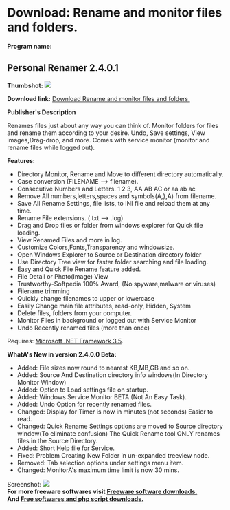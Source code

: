 # Download: Rename and monitor files and folders.

**Program name:**

## Personal Renamer 2.4.0.1

  
**Thumbshot:** ![](http://www.freewarefiles.com/screenshot/prsnlrnmr2_md.jpg)   
  
**Download link:** [Download Rename and monitor files and folders.](http://freesoftwares.boysofts.com/Personal-Renamer_program_62424.html)  
  


**Publisher's Description**  
  


Renames files just about any way you can think of. Monitor folders for files and rename them according to your desire. Undo, Save settings, View images,Drag-drop, and more. Comes with service monitor (monitor and rename files while logged out). 

**Features:**

  * Directory Monitor, Rename and Move to different directory automatically. 
  * Case conversion (FILENAME --> filename). 
  * Consecutive Numbers and Letters. 1 2 3, AA AB AC or aa ab ac 
  * Remove All numbers,letters,spaces and symbols(A,},A) from filename. 
  * Save All Rename Settings, file lists, to INI file and reload them at any time. 
  * Rename File extensions. (.txt --> .log) 
  * Drag and Drop files or folder from windows explorer for Quick file loading. 
  * View Renamed Files and more in log. 
  * Customize Colors,Fonts,Transparency and windowsize. 
  * Open Windows Explorer to Source or Destination directory folder 
  * Use Directory Tree view for faster folder searching and file loading. 
  * Easy and Quick File Rename feature added. 
  * File Detail or Photo(Image) View 
  * Trustworthy-Softpedia 100% Award, (No spyware,malware or viruses) 
  * Filename trimming 
  * Quickly change filenames to upper or lowercase 
  * Easily Change main file attributes, read-only, Hidden, System 
  * Delete files, folders from your computer. 
  * Monitor Files in background or logged out with Service Monitor 
  * Undo Recently renamed files (more than once) 

Requires: [Microsoft .NET Framework 3.5](http://www.freewarefiles.com/Microsoft-NET-Framework-3_program_31320.html). 

**WhatA's New in version 2.4.0.0 Beta:**

  * Added: File sizes now round to nearest KB,MB,GB and so on. 
  * Added: Source And Destination directory info windows(In Directory Monitor Window) 
  * Added: Option to Load settings file on startup. 
  * Added: Windows Service Monitor BETA (Not An Easy Task). 
  * Added: Undo Option for recently renamed files. 
  * Changed: Display for Timer is now in minutes (not seconds) Easier to read. 
  * Changed: Quick Rename Settings options are moved to Source directory window(To eliminate confusion) The Quick Rename tool ONLY renames files in the Source Directory. 
  * Added: Short Help file for Service. 
  * Fixed: Problem Creating New Folder in un-expanded treeview node. 
  * Removed: Tab selection options under settings menu item. 
  * Changed: MonitorA's maximum time limit is now 30 mins. 

  
  
Screenshot: ![](http://www.freewarefiles.com/screenshot/prsnlrnmr2.jpg)   
**For more freeware softwares visit [Freeware software downloads.](http://freesoftwares.boysofts.com/)**   
**And [Free softwares and php script downloads.](http://www.boysofts.com/)**
